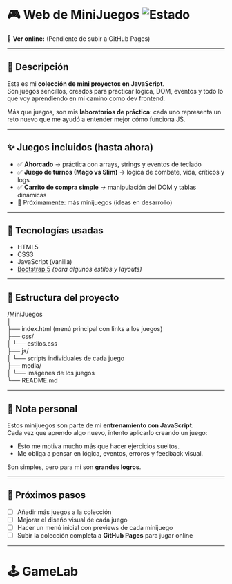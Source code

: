 # 🎮 Web de MiniJuegos ![Estado](https://img.shields.io/badge/versión-en%20progreso-orange)

🔗 **Ver online:** (Pendiente de subir a GitHub Pages)

---

## 📝 Descripción

Esta es mi **colección de mini proyectos en JavaScript**.  
Son juegos sencillos, creados para practicar lógica, DOM, eventos y todo lo que voy aprendiendo en mi camino como dev frontend.  

Más que juegos, son mis **laboratorios de práctica**: cada uno representa un reto nuevo que me ayudó a entender mejor cómo funciona JS.

---

## ✨ Juegos incluidos (hasta ahora)

- ✅ **Ahorcado** → práctica con arrays, strings y eventos de teclado  
- ✅ **Juego de turnos (Mago vs Slim)** → lógica de combate, vida, críticos y logs  
- ✅ **Carrito de compra simple** → manipulación del DOM y tablas dinámicas  
- 🚧 Próximamente: más minijuegos (ideas en desarrollo)

---

## 🧰 Tecnologías usadas

- HTML5  
- CSS3  
- JavaScript (vanilla)  
- [Bootstrap 5](https://getbootstrap.com/) *(para algunos estilos y layouts)*  

---

## 📂 Estructura del proyecto

/MiniJuegos  
│  
├── index.html (menú principal con links a los juegos)  
├── css/  
│   └── estilos.css  
├── js/  
│   └── scripts individuales de cada juego  
├── media/  
│   └── imágenes de los juegos  
└── README.md  

---

## 🧠 Nota personal

Estos minijuegos son parte de mi **entrenamiento con JavaScript**.  
Cada vez que aprendo algo nuevo, intento aplicarlo creando un juego:  
- Esto me motiva mucho más que hacer ejercicios sueltos.  
- Me obliga a pensar en lógica, eventos, errores y feedback visual.  

Son simples, pero para mí son **grandes logros**.  

---

## 🚀 Próximos pasos

- [ ] Añadir más juegos a la colección  
- [ ] Mejorar el diseño visual de cada juego  
- [ ] Hacer un menú inicial con previews de cada minijuego  
- [ ] Subir la colección completa a **GitHub Pages** para jugar online  

---

# 🕹️ GameLab
